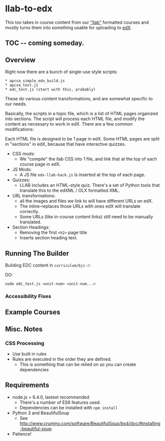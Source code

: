 # llab-to-edx

This too takes in course content from our ["llab"][llab] formatted courses
and mostly turns them into something usable for uploading to [edX][edx].

[llab]: https://github.com/beautyjoy/llab
[edx]: https://edx.org

## TOC -- coming someday.

## Overview

Right now there are a bunch of single-use style scripts:

	* apcsa_simple_edx_build.js
	* apcsa_test.js
	* edc_test.js (start with this, probably)

These do various content transformations, and are somewhat specific to our needs.

Basically, the scripts in a topic file, which is a list of HTML pages organized into sections. The script will process each HTML file, and modify the content as necessary to work in edX. There are a few common modifications:

Each HTML file is designed to be 1 page in edX. Some HTML pages are split in "sections" in edX, because that have interactive quizzes.

* CSS mods:
	* We "compile" the llab CSS into 1 file, and link that at the top of each course page in edX.
* JS Mods:
	* A JS file `edx-llab-hack.js` is inserted at the top of each page.
* Quizzes:
	* LLAB includes an HTML-style quiz. There's a set of Python tools that translate this to the edXML / OLX formatted XML.
* URL transformations:
	* all the images and files we link to will have different URLs on edX.
	* The inline-replaces those URLs with ones edX will translate correctly.
	* Some URLs (like in-course content links) still need to be manually translated.
* Section Headings:
	* Removing the first `<h2>` page title
	* Inserts section heading text.

## Running The Builder

Building EDC content in `curriculum/bjc-r`:

DO:
```
node edc_test.js <unit-num> <unit-num...>
```

### Accessibility Fixes

## Example Courses

## Misc. Notes

### CSS Processing
* Use built in rules
* Rules are executed in the order they are defined.
	* This is something that can be relied on so you can create dependencies


## Requirements
* node.js > 6.4.0, lastest recommended
	* There's a number of ES6 features used.
	* Dependencies can be installed with `npm install`
* Python 3 and BeautifulSoup
	* See http://www.crummy.com/software/BeautifulSoup/bs4/doc/#installing-beautiful-soup
* Patience!
